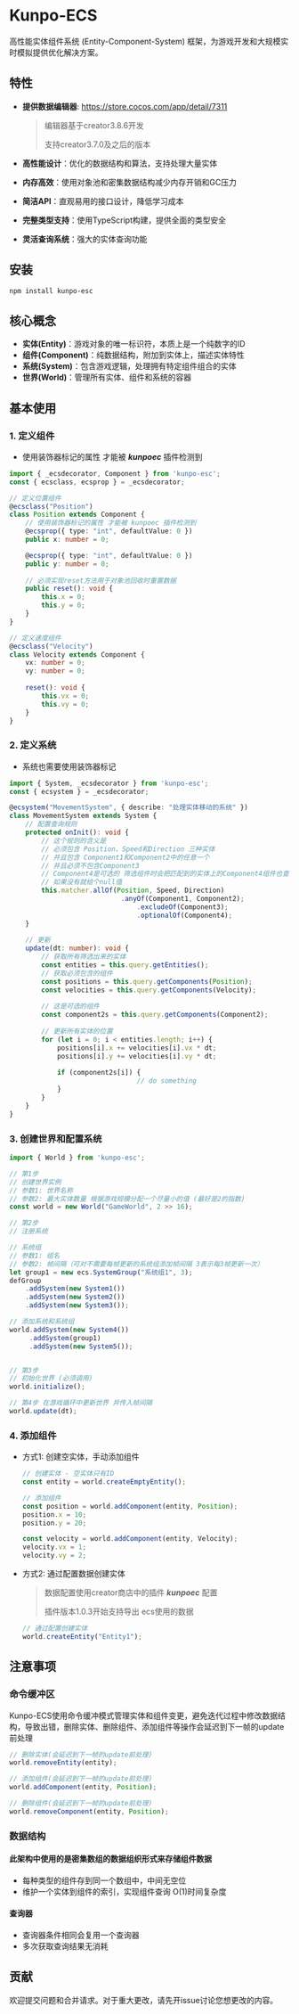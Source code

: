 # Kunpo-ECS

高性能实体组件系统 (Entity-Component-System) 框架，为游戏开发和大规模实时模拟提供优化解决方案。

## 特性

- **提供数据编辑器**: https://store.cocos.com/app/detail/7311 

  > 编辑器基于creator3.8.6开发
  >
  > 支持creator3.7.0及之后的版本

- **高性能设计**：优化的数据结构和算法，支持处理大量实体

- **内存高效**：使用对象池和密集数据结构减少内存开销和GC压力

- **简洁API**：直观易用的接口设计，降低学习成本

- **完整类型支持**：使用TypeScript构建，提供全面的类型安全

- **灵活查询系统**：强大的实体查询功能

## 安装

```bash
npm install kunpo-esc
```

## 核心概念

- **实体(Entity)**：游戏对象的唯一标识符，本质上是一个纯数字的ID
- **组件(Component)**：纯数据结构，附加到实体上，描述实体特性
- **系统(System)**：包含游戏逻辑，处理拥有特定组件组合的实体
- **世界(World)**：管理所有实体、组件和系统的容器

## 基本使用

### 1. 定义组件

* 使用装饰器标记的属性 才能被 ***kunpoec*** 插件检测到

```typescript
import { _ecsdecorator, Component } from 'kunpo-esc';
const { ecsclass, ecsprop } = _ecsdecorator;

// 定义位置组件
@ecsclass("Position")
class Position extends Component {
  	// 使用装饰器标记的属性 才能被 kunpoec 插件检测到
    @ecsprop({ type: "int", defaultValue: 0 })
    public x: number = 0;

    @ecsprop({ type: "int", defaultValue: 0 })
    public y: number = 0;
    
    // 必须实现reset方法用于对象池回收时重置数据
    public reset(): void {
        this.x = 0;
        this.y = 0;
    }
}

// 定义速度组件
@ecsclass("Velocity")
class Velocity extends Component {
    vx: number = 0;
    vy: number = 0;
    
    reset(): void {
        this.vx = 0;
        this.vy = 0;
    }
}
```

### 2. 定义系统

* 系统也需要使用装饰器标记

```typescript
import { System, _ecsdecorator } from 'kunpo-esc';
const { ecsystem } = _ecsdecorator;

@ecsystem("MovementSystem", { describe: "处理实体移动的系统" })
class MovementSystem extends System {
  	// 配置查询规则
    protected onInit(): void {
      	// 这个规则的含义是
      	// 必须包含 Position、Speed和Direction 三种实体
      	// 并且包含 Component1和Component2中的任意一个
      	// 并且必须不包含Component3
      	// Component4是可选的 筛选组件时会把匹配到的实体上的Component4组件也查出来
      	// 如果没有就给个null值
        this.matcher.allOf(Position, Speed, Direction)
          					.anyOf(Component1, Component2);
      							.excludeOf(Component3);
      							.optionalOf(Component4);
    }
  
    // 更新
    update(dt: number): void {
        // 获取所有筛选出来的实体
        const entities = this.query.getEntities();
      	// 获取必须包含的组件
        const positions = this.query.getComponents(Position);
        const velocities = this.query.getComponents(Velocity);
      
      	// 这是可选的组件
      	const component2s = this.query.getComponents(Component2);
        
        // 更新所有实体的位置
        for (let i = 0; i < entities.length; i++) {
            positions[i].x += velocities[i].vx * dt;
            positions[i].y += velocities[i].vy * dt;
          
          	if (component2s[i]) {
								// do something
            }
        }
    }
}
```


### 3. 创建世界和配置系统

```typescript
import { World } from 'kunpo-esc';

// 第1步
// 创建世界实例
// 参数1: 世界名称
// 参数2: 最大实体数量 根据游戏规模分配一个尽量小的值 (最好是2的指数)
const world = new World("GameWorld", 2 >> 16);

// 第2步
// 注册系统

// 系统组
// 参数1: 组名
// 参数2: 帧间隔（可对不需要每帧更新的系统组添加帧间隔 3表示每3帧更新一次）
let group1 = new ecs.SystemGroup("系统组1", 3);
defGroup
    .addSystem(new System1())
    .addSystem(new System2())
    .addSystem(new System3());

// 添加系统和系统组
world.addSystem(new System4())
  	 .addSystem(group1)
  	 .addSystem(new System5());


// 第3步
// 初始化世界 (必须调用)
world.initialize();

// 第4步 在游戏循环中更新世界 并传入帧间隔
world.update(dt);
```

### 4. 添加组件

* 方式1: 创建空实体，手动添加组件

  ```typescript
  // 创建实体 - 空实体只有ID
  const entity = world.createEmptyEntity();
  
  // 添加组件
  const position = world.addComponent(entity, Position);
  position.x = 10;
  position.y = 20;
  
  const velocity = world.addComponent(entity, Velocity);
  velocity.vx = 1;
  velocity.vy = 2;
  ```

* 方式2: 通过配置数据创建实体 

  >数据配置使用creator商店中的插件 ***kunpoec*** 配置
  >
  >插件版本1.0.3开始支持导出 ecs使用的数据
  
  ```typescript
  // 通过配置创建实体
  world.createEntity("Entity1");
  ```


## 注意事项

### 命令缓冲区

Kunpo-ECS使用命令缓冲模式管理实体和组件变更，避免迭代过程中修改数据结构，导致出错，删除实体、删除组件、添加组件等操作会延迟到下一帧的update前处理

```typescript
// 删除实体(会延迟到下一帧的update前处理)
world.removeEntity(entity);

// 添加组件(会延迟到下一帧的update前处理)
world.addComponent(entity, Position);

// 删除组件(会延迟到下一帧的update前处理)
world.removeComponent(entity, Position);
```

### 数据结构

#### 此架构中使用的是密集数组的数据组织形式来存储组件数据

* 每种类型的组件存到同一个数组中，中间无空位
* 维护一个实体到组件的索引，实现组件查询 O(1)时间复杂度

#### 查询器

* 查询器条件相同会复用一个查询器
* 多次获取查询结果无消耗

## 贡献

欢迎提交问题和合并请求。对于重大更改，请先开issue讨论您想更改的内容。
